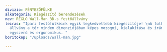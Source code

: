```yaml
---
divizio: FÉNYEZŐFÜLKE
alkategoria: Kiegészítő berendezések
nev: REGLO Wall-Man 3D-s festőállvány
leiras: "Ipari festőfülkéink egyik legkedveltebb kiegészítője! \nA fülke falára telepített
  állvány a tér minden dimenziójában képes mozogni, kialakítása és irányítása roppant
  egyszerű és ergonomikus. "
boritokep: "/uploads/wall-man.jpg"

---
```

